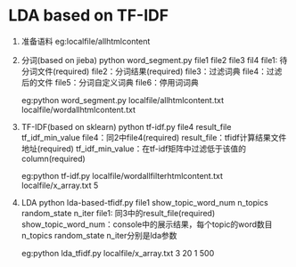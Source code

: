 # LDA based on TF-IDF

1. 准备语料 
    eg:localfile/allhtmlcontent

2. 分词(based on jieba)
    python word_segment.py file1 file2 file3 fil4
    file1: 待分词文件(required)
    file2：分词结果(required)
    file3：过滤词典
    file4：过滤后的文件
    file5：分词自定义词典
    file6：停用词词典

    eg:python word_segment.py localfile/allhtmlcontent.txt localfile/wordallhtmlcontent.txt 

3. TF-IDF(based on sklearn)
    python tf-idf.py file4 result_file tf_idf_min_value
    file4：同2中file4(required)
    result_file：tfidf计算结果文件地址(required)
    tf_idf_min_value：在tf-idf矩阵中过滤低于该值的column(required)

    eg:python tf-idf.py localfile/wordallfilterhtmlcontent.txt localfile/x_array.txt 5

4. LDA
    python lda-based-tfidf.py file1 show_topic_word_num n_topics random_state n_iter
    file1: 同3中的result_file(required)
    show_topic_word_num：console中的展示结果，每个topic的word数目
    n_topics random_state n_iter分别是lda参数

    eg:python lda_tfidf.py localfile/x_array.txt 3 20 1 500